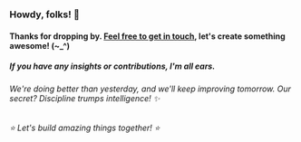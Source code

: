 
###   Howdy, folks! 👋
####    Thanks for dropping by. <a href ="mailto:amicableycot@gmail.com">Feel free to get in touch</a>, let's create something awesome! (~_^)
#####     If you have any insights or contributions, I'm all ears.
######       We're doing better than yesterday, and we'll keep improving tomorrow. Our secret? Discipline trumps intelligence! ✨
######         ⭐️ Let's build amazing things together! ⭐️
<!--
- **lewiskirori/lewiskirori** is a ✨ _special_ ✨ repository!
- 🔭 I’m currently working on ...
- 👯 I’m looking to collaborate on ...
- 🤔 I’m looking for help with ...
- 💬 Ask me about ...
- 📫 How to reach me: ...
- 😄 Pronouns: ...
- ⚡ Fun fact: ...
- Avant-garde || forward-looking || progressive || revolutionary || ...
- Allied: in combination || working together with && Skilled craftsmanship allied to advanced technology.
- SOftware ARchitect ASpirant.
- The Future and the Present.
-->                                                     
